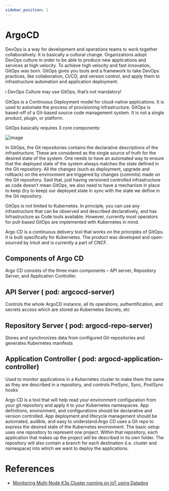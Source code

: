 ```yaml
---
sidebar_position: 1
---
```


# ArgoCD

DevOps is a way for development and operations teams to work together collaboratively. It is basically a cultural change. Organizations adopt DevOps culture in order to be able to produce new applications and services at high velocity. To achieve high velocity and fast innovation, GitOps was born. GitOps gives you tools and a framework to take DevOps practices, like collaboration, CI/CD, and version control, and apply them to infrastructure automation and application deployment.


ℹ️
DevOps Culture may use GitOps, that’s not mandatory!

GitOps is a Continuous Deployment model for cloud-native applications. It is used to automate the process of provisioning infrastructure. GitOps is based-off of a Git-based source code management system. It is not a single product, plugin, or platform.

GitOps basically requires 3 core components:

![image](https://user-images.githubusercontent.com/313480/187713427-1473c996-3907-455f-9f1e-6cd82d2cdf7f.png)


In GitOps, the Git repositories contains the declarative descriptions of the infrastructure. These are considered as the single source of truth for the desired state of the system. One needs to have an automated way to ensure that the deployed state of the system always matches the state defined in the Git repository. All the changes (such as deployment, upgrade and rollback) on the environment are triggered by changes (commits) made on the Git repository. Said that, just having versioned controlled infrastructure as code doesn’t mean GitOps, we also need to have a mechanism in place to keep (try to keep) our deployed state in sync with the state we define in the Git repository.

GitOps is not limited to Kubernetes. In principle, you can use any infrastructure that can be observed and described declaratively, and has Infrastructure as Code tools available. However, currently most operators for pull-based GitOps are implemented with Kubernetes in mind.

Argo CD is a continuous delivery tool that works on the principles of GitOps. It is built specifically for Kubernetes. The product was developed and open-sourced by Intuit and is currently a part of CNCF.

## Components of Argo CD

Argo CD consists of the three main components – API server, Repository Server, and Application Controller.

## API Server ( pod: argcocd-server)

Controls the whole ArgoCD instance, all its operations, authentification, and secrets access which are stored as Kubernetes Secrets, etc

## Repository Server ( pod: argocd-repo-server)

Stores and synchronizes data from configured Git-repositories and generates Kubernetes manifests

## Application Controller ( pod: argocd-application-controller)

Used to monitor applications in a Kubernetes cluster to make them the same as they are described in a repository, and controls PreSync, Sync, PostSync hooks

Argo CD is a tool that will help read your environment configuration from your git repository and apply it to your Kubernetes namespaces.  App definitions, environment, and configurations should be declarative and version controlled. App deployment and lifecycle management should be automated, audible, and easy to understand.Argo CD uses a Git repo to express the desired state of the Kubernetes environment. The basic setup uses one repository to represent one project. Within that repository, each application that makes up the project will be described in its own folder. The repository will also contain a branch for each destination (i.e. cluster and namespace) into which we want to deploy the applications.




# References

- [Monitoring Multi-Node K3s Cluster running on IoT using Datadog](https://collabnix.com/monitoring-multi-node-k3s-cluster-running-on-iot-using-datadog/)
